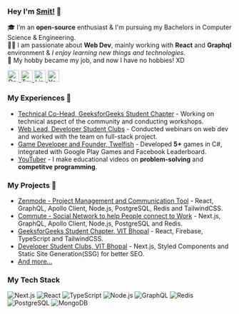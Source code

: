 ### Hey I'm [Smit!](https://smitbarmase.github.io) 🚀
🎓 I’m an **open-source** enthusiast & I'm pursuing my Bachelors in Computer Science & Engineering. </br>
👨‍💻  I am passionate about **Web Dev**, mainly working with **React** and **Graphql** environment & *I enjoy learning new things and technologies*. </br>
👾 My hobby became my job, and now I have no hobbies! XD

<a href="https://www.dev.to/smitbarmase">
  <img src="https://edent.github.io/SuperTinyIcons/images/svg/dev_to.svg" width="26" title="Dev.to" />
</a>
<a href="https://twitter.com/smitbarmase">
  <img src="https://edent.github.io/SuperTinyIcons/images/svg/twitter.svg" width="26" title="Twitter" />
</a>
<a href="https://www.linkedin.com/in/smitbarmase">
  <img src="https://edent.github.io/SuperTinyIcons/images/svg/linkedin.svg" width="26" title="LinkedIn" />
</a>
<a href="https://www.youtube.com/channel/UCNN-8t9vWnL0jydIHMr1KHg">
  <img src="https://edent.github.io/SuperTinyIcons/images/svg/youtube.svg" width="26" title="YouTube" />
</a>

<br />

### My Experiences 🙌
- [Technical Co-Head, GeeksforGeeks Student Chapter](https://www.geeksforgeeks.org/) - Working on technical aspect of the community and conducting workshops.
- [Web Lead, Developer Student Clubs](https://dsc.community.dev/) - Conducted webinars on web dev and worked with the team on full-stack project.
- [Game Developer and Founder, Twelfish](https://play.google.com/store/apps/dev?id=8640212175044390799&hl=en_IN&gl=US) - Developed **5+** games in C#, integrated with Google Play Games and Facebook Leaderboard.
- [YouTuber](https://www.youtube.com/channel/UCNN-8t9vWnL0jydIHMr1KHg) - I make educational videos on **problem-solving** and **competitve programming**.


### My Projects 👀
- [Zenmode - Project Management and Communication Tool](https://github.com/smitbarmase/pods) - React, GraphQL, Apollo Client, Node.js, PostgreSQL, Redis and TailwindCSS.
- [Commute - Social Network to help People connect to Work](https://github.com/smitbarmase/commute) - Next.js, GraphQL, Apollo Client, Node.js, PostgreSQL and Redis.
- [GeeksforGeeks Student Chapter, VIT Bhopal](https://geeksforgeeks-vit-bhopal.github.io/) - React, Firebase, TypeScript and TailwindCSS.
- [Developer Student Clubs, VIT Bhopal](https://dscvitbhopal.github.io/) - Next.js, Styled Components and Static Site Generation(SSG) for better SEO.
- [And more...](https://smitbarmase.github.io)

### My Tech Stack 
![Next.js](https://img.shields.io/badge/-Next.js-222?&logo=next.js)
![React](https://img.shields.io/badge/-React-222?&logo=React)
![TypeScript](https://img.shields.io/badge/-TypeScript-222?&logo=typescript)
![Node.js](https://img.shields.io/badge/-Node.js-222?&logo=node.js)
![GraphQL](https://img.shields.io/badge/-GraphQL-222?&logo=graphql&logoColor=E10098)
![Redis](https://img.shields.io/badge/-Redis-222?&logo=redis)
![PostgreSQL](https://img.shields.io/badge/-PostgreSQL-222?&logo=postgresql&logoColor=30648c)
![MongoDB](https://img.shields.io/badge/-MongoDB-222?&logo=mongodb&logoColor=4db33d)

<br />
